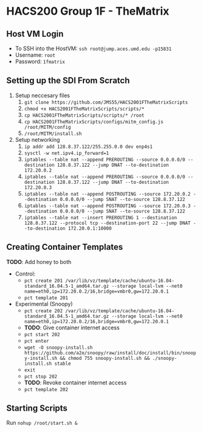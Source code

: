 # HACS200 Group 1F - TheMatrix

## Host VM Login
* To SSH into the HostVM: `ssh root@jump.aces.umd.edu -p15831`
* Username: `root`
* Password: `1fmatrix`

## Setting up the SDI From Scratch
1. Setup neccesary files
    1. `git clone https://github.com/JMS55/HACS2001FTheMatrixScripts`
    2. `chmod +x HACS2001FTheMatrixScripts/scripts/*`
    3. `cp HACS2001FTheMatrixScripts/scripts/* /root`
    4. `cp HACS2001FTheMatrixScripts/configs/mitm_config.js /root/MITM/config`
    5. `/root/MITM/install.sh`
1. Setup networking
    1. `ip addr add 128.8.37.122/255.255.0.0 dev enp4s1`
    2. `sysctl -w net.ipv4.ip_forward=1`
    3. `iptables --table nat --append PREROUTING --source 0.0.0.0/0 --destination 128.8.37.122 --jump DNAT --to-destination 172.20.0.2`
    4. `iptables --table nat --append PREROUTING --source 0.0.0.0/0 --destination 128.8.37.122 --jump DNAT --to-destination 172.20.0.3`
    5. `iptables --table nat --append POSTROUTING --source 172.20.0.2 --destination 0.0.0.0/0 --jump SNAT --to-source 128.8.37.122`
    6. `iptables --table nat --append POSTROUTING --source 172.20.0.3 --destination 0.0.0.0/0 --jump SNAT --to-source 128.8.37.122`
    7. `iptables --table nat --insert PREROUTING 1 --destination 128.8.37.122 --protocol tcp --destination-port 22 --jump DNAT --to-destination 172.20.0.1:10000`

## Creating Container Templates
**TODO**: Add honey to both
* Control:
    * `pct create 201 /var/lib/vz/template/cache/ubuntu-16.04-standard_16.04.5-1_amd64.tar.gz --storage local-lvm --net0 name=eth0,ip=172.20.0.2/16,bridge=vmbr0,gw=172.20.0.1`
    * `pct template 201`
* Experimental (Snoopy)
    * `pct create 202 /var/lib/vz/template/cache/ubuntu-16.04-standard_16.04.5-1_amd64.tar.gz --storage local-lvm --net0 name=eth0,ip=172.20.0.2/16,bridge=vmbr0,gw=172.20.0.1`
    * **TODO**: Give container internet access
    * `pct start 202`
    * `pct enter`
    * `wget -O snoopy-install.sh https://github.com/a2o/snoopy/raw/install/doc/install/bin/snoopy-install.sh && chmod 755 snoopy-install.sh && ./snoopy-install.sh stable`
    * `exit`
    * `pct stop 202`
    * **TODO**: Revoke container internet access
    * `pct template 202`

## Starting Scripts
Run `nohup /root/start.sh &`
